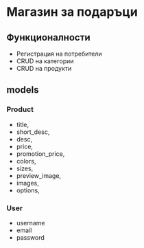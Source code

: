 # Магазин за подаръци

## Функционалности
- Регистрация на потребители
- CRUD на категории
- CRUD на продукти

## models
### Product
* title,
* short_desc,
* desc,
* price,
* promotion_price,
* colors,
* sizes,
* preview_image,
* images,
* options,
### User
* username
* email
* password